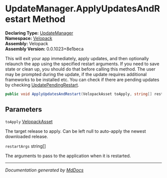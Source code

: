 ﻿<!--  
  <auto-generated>   
    The contents of this file were generated by a tool.  
    Changes to this file may be list if the file is regenerated  
  </auto-generated>   
-->

# UpdateManager.ApplyUpdatesAndRestart Method

**Declaring Type:** [UpdateManager](../index.md)  
**Namespace:** [Velopack](../../index.md)  
**Assembly:** Velopack  
**Assembly Version:** 0.0.1023+8e1beca

This will exit your app immediately, apply updates, and then optionally relaunch the app using the specified  restart arguments. If you need to save state or clean up, you should do that before calling this method.  The user may be prompted during the update, if the update requires additional frameworks to be installed etc. You can check if there are pending updates by checking [UpdatePendingRestart](../properties/UpdatePendingRestart.md).

```csharp
public void ApplyUpdatesAndRestart(VelopackAsset toApply, string[] restartArgs = null);
```

## Parameters

`toApply`  [VelopackAsset](../../VelopackAsset/index.md)

The target release to apply. Can be left null to auto\-apply the newest downloaded release.

`restartArgs`  string\[\]

The arguments to pass to the application when it is restarted.

___

*Documentation generated by [MdDocs](https://github.com/ap0llo/mddocs)*
